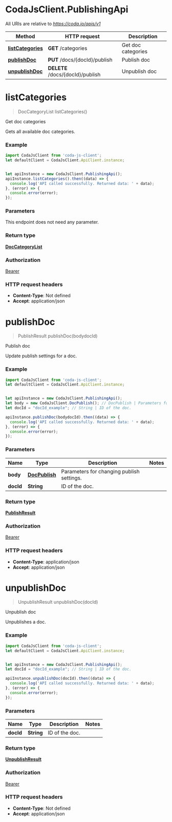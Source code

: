 # CodaJsClient.PublishingApi

All URIs are relative to *https://coda.io/apis/v1*

Method | HTTP request | Description
------------- | ------------- | -------------
[**listCategories**](PublishingApi.md#listCategories) | **GET** /categories | Get doc categories
[**publishDoc**](PublishingApi.md#publishDoc) | **PUT** /docs/{docId}/publish | Publish doc
[**unpublishDoc**](PublishingApi.md#unpublishDoc) | **DELETE** /docs/{docId}/publish | Unpublish doc

<a name="listCategories"></a>
# **listCategories**
> DocCategoryList listCategories()

Get doc categories

Gets all available doc categories.

### Example
```javascript
import CodaJsClient from 'coda-js-client';
let defaultClient = CodaJsClient.ApiClient.instance;


let apiInstance = new CodaJsClient.PublishingApi();
apiInstance.listCategories().then((data) => {
  console.log('API called successfully. Returned data: ' + data);
}, (error) => {
  console.error(error);
});

```

### Parameters
This endpoint does not need any parameter.

### Return type

[**DocCategoryList**](DocCategoryList.md)

### Authorization

[Bearer](../README.md#Bearer)

### HTTP request headers

 - **Content-Type**: Not defined
 - **Accept**: application/json

<a name="publishDoc"></a>
# **publishDoc**
> PublishResult publishDoc(bodydocId)

Publish doc

Update publish settings for a doc.

### Example
```javascript
import CodaJsClient from 'coda-js-client';
let defaultClient = CodaJsClient.ApiClient.instance;


let apiInstance = new CodaJsClient.PublishingApi();
let body = new CodaJsClient.DocPublish(); // DocPublish | Parameters for changing publish settings.
let docId = "docId_example"; // String | ID of the doc.

apiInstance.publishDoc(bodydocId).then((data) => {
  console.log('API called successfully. Returned data: ' + data);
}, (error) => {
  console.error(error);
});

```

### Parameters

Name | Type | Description  | Notes
------------- | ------------- | ------------- | -------------
 **body** | [**DocPublish**](DocPublish.md)| Parameters for changing publish settings. | 
 **docId** | **String**| ID of the doc. | 

### Return type

[**PublishResult**](PublishResult.md)

### Authorization

[Bearer](../README.md#Bearer)

### HTTP request headers

 - **Content-Type**: application/json
 - **Accept**: application/json

<a name="unpublishDoc"></a>
# **unpublishDoc**
> UnpublishResult unpublishDoc(docId)

Unpublish doc

Unpublishes a doc.

### Example
```javascript
import CodaJsClient from 'coda-js-client';
let defaultClient = CodaJsClient.ApiClient.instance;


let apiInstance = new CodaJsClient.PublishingApi();
let docId = "docId_example"; // String | ID of the doc.

apiInstance.unpublishDoc(docId).then((data) => {
  console.log('API called successfully. Returned data: ' + data);
}, (error) => {
  console.error(error);
});

```

### Parameters

Name | Type | Description  | Notes
------------- | ------------- | ------------- | -------------
 **docId** | **String**| ID of the doc. | 

### Return type

[**UnpublishResult**](UnpublishResult.md)

### Authorization

[Bearer](../README.md#Bearer)

### HTTP request headers

 - **Content-Type**: Not defined
 - **Accept**: application/json

